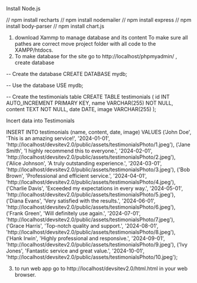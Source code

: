 
Install Node.js

// npm install recharts 
// npm install nodemailer 
// npm install express
// npm install body-parser
// npm install chart.js


1. download Xammp to manage database and its content 
To make sure all pathes are correct move project folder with all code to the XAMPP/htdocs.
2. To make database for the site go to http://localhost/phpmyadmin/ , create database 
   
-- Create the database
CREATE DATABASE mydb;

-- Use the database
USE mydb;

-- Create the testimonials table
CREATE TABLE testimonials (
    id INT AUTO_INCREMENT PRIMARY KEY,
    name VARCHAR(255) NOT NULL,
    content TEXT NOT NULL,
    date DATE,
    image VARCHAR(255)
);

Incert data into Testimonials 

INSERT INTO testimonials (name, content, date, image) VALUES
('John Doe', 'This is an amazing service!', '2024-01-01', 'http://localhost/devsitev2.0/public/assets/testimonialsPhoto/1.jpeg'),
('Jane Smith', 'I highly recommend this to everyone.', '2024-02-01', 'http://localhost/devsitev2.0/public/assets/testimonialsPhoto/2.jpeg'),
('Alice Johnson', 'A truly outstanding experience.', '2024-03-01', 'http://localhost/devsitev2.0/public/assets/testimonialsPhoto/3.jpeg'),
('Bob Brown', 'Professional and efficient service.', '2024-04-01', 'http://localhost/devsitev2.0/public/assets/testimonialsPhoto/4.jpeg'),
('Charlie Davis', 'Exceeded my expectations in every way.', '2024-05-01', 'http://localhost/devsitev2.0/public/assets/testimonialsPhoto/5.jpeg'),
('Diana Evans', 'Very satisfied with the results.', '2024-06-01', 'http://localhost/devsitev2.0/public/assets/testimonialsPhoto/6.jpeg'),
('Frank Green', 'Will definitely use again.', '2024-07-01', 'http://localhost/devsitev2.0/public/assets/testimonialsPhoto/7.jpeg'),
('Grace Harris', 'Top-notch quality and support.', '2024-08-01', 'http://localhost/devsitev2.0/public/assets/testimonialsPhoto/8.jpeg'),
('Hank Irwin', 'Highly professional and responsive.', '2024-09-01', 'http://localhost/devsitev2.0/public/assets/testimonialsPhoto/9.jpeg'),
('Ivy Jones', 'Fantastic service and great value.', '2024-10-01', 'http://localhost/devsitev2.0/public/assets/testimonialsPhoto/10.jpeg');


3. to run web app go to http://localhost/devsitev2.0/html.html in your web browser. 
   




